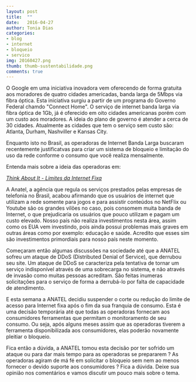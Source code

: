 ```yaml
---
layout: post
title:  ""
date:   2016-04-27
author: Tonia Dias
categories: 
- blog
- internet
- bloqueio
- servico
img: 20160427.png
thumb: thumb-sustentabilidade.png
comments: true
---
```


O Google em uma iniciativa inovadora vem oferecendo de forma gratuita aos moradores de quatro cidades americadas, banda larga de 5Mbps via fibra óptica. Esta iniciativa surgiu a partir de um programa do Governo Federal chamdo "Connect Home". O serviço de internet banda larga via fibra óptica de 1Gb, já é oferecido em oito cidades americanas porém com um custo aos moradores. A ideia do plano de governo é atender a cerca de 30 cidades. Atualmente as cidades que tem o serviço sem custo são: Atlanta, Durham, Nashviller e Kansas City.

Enquanto isto no Brasil, as operadoras de Internet Banda Larga buscaram recentemente justificatvas para criar um sistema de bloqueio e limitação do uso da rede conforme o consumo que você realiza mensalmente. 

Entenda mais sobre a ideia das operadoras em: 

<i><a href="http://toniadias.github.io/blog/internet/limite/servicos/limite-internet">Think About It - Limites da Internet Fixa</a></i>

A Anatel, a agência que regula os serviços prestados pelas empresas de telefonia no Brasil, acabou afirmando que os usuários de internet que utilizam a rede somente para jogos e para assistir conteúdos no NetFlix ou Youtube são os grandes vilões no caso, pois consomem muita banda de Internet, o que prejudicaria os usuários que pouco utilizam e pagam um custo elevado. Nosso país não realiza investimentos nesta área, assim como os EUA vem investindo, pois ainda possui problemas mais graves em outras áreas como por exemplo: educação e saúde. Acredito que esses sim são investimentos primordiais para nosso país neste momento.

Começaram então algumas discussões na sociedade até que a ANATEL sofreu um ataque de DDoS (Distributed Denial of Service), que derrubou seu site. Um ataque de DDoS se caracteriza pela tentativa de tornar um serviço indisponível através de uma sobrecarga no sistema, e não através de invasão como muitas pessoas acreditam. São feitas inumeras solicitações para o serviço de forma a derrubá-lo por falta de capacidade de atendimento.

E esta semana a ANATEL decidiu suspender o corte ou redução do limite de acesso para Internet fixa após o fim da sua franquia de consumo. Esta é uma decisão temporária até que todas as operadoras fornecam aos consumidores ferramentas que permitam o monitoramento de seu consumo. Ou seja, após alguns meses assim que as operadoras tiverem a ferramenta disponibilizada aos consumidores, elas poderão novamente pleitiar o bloqueio.

Fica então a dúvida, a ANATEL tomou esta decisão por ter sofrido um ataque ou para dar mais tempo para as operadoras se prepararem ? As operadoras agiram de má fé em solicitar o bloqueio sem nem ao menos fornecer o devido suporte aos consumidores ? Fica a dúvida. Deixe sua opinião nos comentários e vamos discutir um pouco mais sobre o tema.